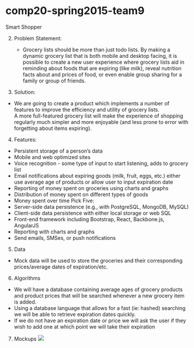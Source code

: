 # comp20-spring2015-team9

Smart Shopper

2. Problem Statement: 
   - Grocery lists should be more than just todo lists. By making a dynamic grocery 
      list that is both mobile and desktop facing, it is possible to create a new user 
      experience where grocery lists aid in reminding about foods that are expiring (like milk), 
      reveal nutrition facts about and prices of food, or even enable group sharing for a family 
      or group of friends. 

3. Solution: 
  - We are going to create a product which implements a 
      number of features to improve the efficiency and utility of grocery lists.  
      A more full-featured grocery list will make the experience of shopping regularly 
      much simpler and more enjoyable (and less prone to error with forgetting about items expiring).

4. Features: 
  - Persistent storage of a person’s data
  - Mobile and web optimized sites
  - Voice recognition - some type of input to start listening, adds to grocery list
  - Email notifications about expiring goods (milk, fruit, eggs, etc.)
    either use average age of products or allow user to input expiration date
  - Reporting of money spent on groceries using charts and graphs
  - Distribution of money spent on different types of goods
  - Money spent over time
Pick Five:
  - Server-side data persistence (e.g., with PostgreSQL, MongoDB, MySQL)
  - Client-side data persistence with either local storage or web SQL
  - Front-end framework including Bootstrap, React, Backbone.js, AngularJS
  - Reporting with charts and graphs
  - Send emails, SMSes, or push notifications
5. Data
  - Mock data will be used to store the groceries and their corresponding 
    prices/average dates of expiration/etc.
6. Algorithms
  - We will have a database containing average ages of grocery products and 
      product prices that will be searched whenever a new grocery item is added. 
  - Using a database language that allows for a fast (ie: hashed) searching we 
      will be able to retrieve expiration dates quickly. 
  - If we do not have an expiration date or price we will ask the user if 
      they wish to add one at which point we will take their expiration

7. Mockups
![](https://github.com/github/training-kit/blob/master/images/professortocat.png)

